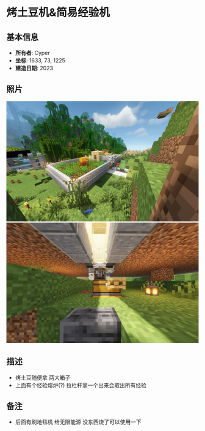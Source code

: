 # 烤土豆机&简易经验机

## 基本信息
- **所有者**: Cyper
- **坐标**: 1633, 73, 1225
- **建造日期**: 2023

## 照片
![建筑照片](/Pictures/CYPERPotatoFarm.png)
![建筑照片1](/Pictures/CYPERPotatoFarm1.png)

## 描述
- 烤土豆随便拿 两大箱子
- 上面有个经验熔炉(?) 拉栏杆拿一个出来会取出所有经验

## 备注
- 后面有刷地毯机 给无限能源 没东西烧了可以使用一下